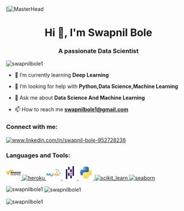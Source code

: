 [![MasterHead](https://www.sharda.ac.in/blog/wp-content/uploads/2020/04/Data-Science-1.jpg)
<h1 align="center">Hi 👋, I'm Swapnil Bole</h1>
<h3 align="center">A passionate Data Scientist</h3>

<p align="left"> <img src="https://komarev.com/ghpvc/?username=swapnilbole1&label=Profile%20views&color=0e75b6&style=flat" alt="swapnilbole1" /> </p>

- 🌱 I’m currently learning **Deep Learning**

- 🤝 I’m looking for help with **Python,Data Science,Machine Learning**

- 💬 Ask me about **Data Science And Machine Learning**

- 📫 How to reach me **swapnilbole1@gmail.com**

<h3 align="left">Connect with me:</h3>
<p align="left">
<a href="https://linkedin.com/in/www.linkedin.com/in/swapnil-bole-952728236" target="blank"><img align="center" src="https://raw.githubusercontent.com/rahuldkjain/github-profile-readme-generator/master/src/images/icons/Social/linked-in-alt.svg" alt="www.linkedin.com/in/swapnil-bole-952728236" height="30" width="40" /></a>
</p>

<h3 align="left">Languages and Tools:</h3>
<p align="left"> <a href="https://aws.amazon.com" target="_blank" rel="noreferrer"> <img src="https://raw.githubusercontent.com/devicons/devicon/master/icons/amazonwebservices/amazonwebservices-original-wordmark.svg" alt="aws" width="40" height="40"/> </a> <a href="https://heroku.com" target="_blank" rel="noreferrer"> <img src="https://www.vectorlogo.zone/logos/heroku/heroku-icon.svg" alt="heroku" width="40" height="40"/> </a> <a href="https://www.mysql.com/" target="_blank" rel="noreferrer"> <img src="https://raw.githubusercontent.com/devicons/devicon/master/icons/mysql/mysql-original-wordmark.svg" alt="mysql" width="40" height="40"/> </a> <a href="https://pandas.pydata.org/" target="_blank" rel="noreferrer"> <img src="https://raw.githubusercontent.com/devicons/devicon/2ae2a900d2f041da66e950e4d48052658d850630/icons/pandas/pandas-original.svg" alt="pandas" width="40" height="40"/> </a> <a href="https://www.python.org" target="_blank" rel="noreferrer"> <img src="https://raw.githubusercontent.com/devicons/devicon/master/icons/python/python-original.svg" alt="python" width="40" height="40"/> </a> <a href="https://scikit-learn.org/" target="_blank" rel="noreferrer"> <img src="https://upload.wikimedia.org/wikipedia/commons/0/05/Scikit_learn_logo_small.svg" alt="scikit_learn" width="40" height="40"/> </a> <a href="https://seaborn.pydata.org/" target="_blank" rel="noreferrer"> <img src="https://seaborn.pydata.org/_images/logo-mark-lightbg.svg" alt="seaborn" width="40" height="40"/> </a> </p>

<p><img align="left" src="https://github-readme-stats.vercel.app/api/top-langs?username=swapnilbole1&show_icons=true&locale=en&layout=compact" alt="swapnilbole1" /></p>

<p>&nbsp;<img align="center" src="https://github-readme-stats.vercel.app/api?username=swapnilbole1&show_icons=true&locale=en" alt="swapnilbole1" /></p>

<p><img align="center" src="https://github-readme-streak-stats.herokuapp.com/?user=swapnilbole1&" alt="swapnilbole1" /></p>

